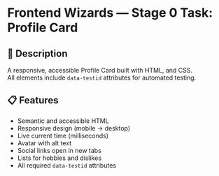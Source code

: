# Frontend Wizards — Stage 0 Task: Profile Card

## 🚀 Description

A responsive, accessible Profile Card built with HTML, and CSS.  
All elements include `data-testid` attributes for automated testing.

## 📋 Features

- Semantic and accessible HTML
- Responsive design (mobile → desktop)
- Live current time (milliseconds)
- Avatar with alt text
- Social links open in new tabs
- Lists for hobbies and dislikes
- All required `data-testid` attributes
